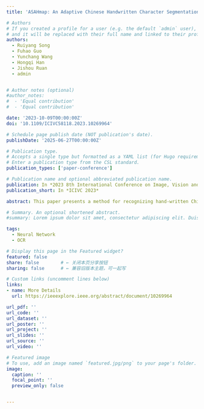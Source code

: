 ```yaml
---
title: 'ASAHmap: An Adaptive Chinese Handwritten Character Segmentation Algorithm for Large-Scale Ancient Handwritten Document Based on Histogram Projection and Gaussian Kernel Convolution Map'

# Authors
# If you created a profile for a user (e.g. the default `admin` user), write the username (folder name) here
# and it will be replaced with their full name and linked to their profile.
authors:
  - Ruiyang Song
  - Fuhao Guo
  - Yunchang Wang
  - Hongqi Han
  - Jishou Ruan
  - admin


# Author notes (optional)
#author_notes:
#  - 'Equal contribution'
#  - 'Equal contribution'

date: '2023-10-09T00:00:00Z'
doi: '10.1109/ICIVC58118.2023.10269964'

# Schedule page publish date (NOT publication's date).
publishDate: '2025-06-27T00:00:00Z'

# Publication type.
# Accepts a single type but formatted as a YAML list (for Hugo requirements).
# Enter a publication type from the CSL standard.
publication_types: ['paper-conference']

# Publication name and optional abbreviated publication name.
publication: In *2023 8th International Conference on Image, Vision and Computing (ICIVC)*
publication_short: In *ICIVC 2023*

abstract: This paper presents a method for recognizing hand-written Chinese characters on ancient documents using optical character recognition (OCR). The method employs a segmentation algorithm based on histogram projection and Gaussian kernel convolution map, which accurately divides images of characters into sub-images of a single character. The algorithm was tested on a dataset of over one million Chinese handwritten characters and achieved a segmentation accuracy of over 97.75% in the best-case scenario for four categories of ancient documents. The proposed method provides a lightweight preprocessing technique for subsequent work aimed at recognizing ancient Chinese handwritten character documents using a neural network.

# Summary. An optional shortened abstract.
#summary: Lorem ipsum dolor sit amet, consectetur adipiscing elit. Duis posuere tellus ac convallis placerat. Proin tincidunt magna sed ex sollicitudin condimentum.

tags:
  - Neural Network
  - OCR

# Display this page in the Featured widget?
featured: false
share: false        # ← 关闭本页分享按钮
sharing: false      # ← 兼容旧版本主题，可一起写

# Custom links (uncomment lines below)
links:
- name: More Details
  url: https://ieeexplore.ieee.org/abstract/document/10269964

url_pdf: ''
url_code: ''
url_dataset: ''
url_poster: ''
url_project: ''
url_slides: ''
url_source: ''
url_video: ''

# Featured image
# To use, add an image named `featured.jpg/png` to your page's folder.
image:
  caption: ''
  focal_point: ''
  preview_only: false


---
```




